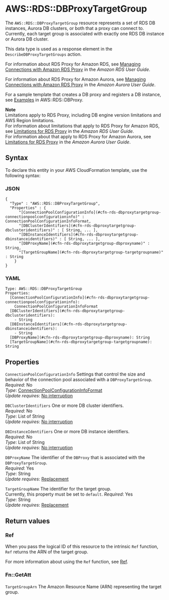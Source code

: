 # AWS::RDS::DBProxyTargetGroup<a name="aws-resource-rds-dbproxytargetgroup"></a>

The `AWS::RDS::DBProxyTargetGroup` resource represents a set of RDS DB instances, Aurora DB clusters, or both that a proxy can connect to\. Currently, each target group is associated with exactly one RDS DB instance or Aurora DB cluster\.

This data type is used as a response element in the `DescribeDBProxyTargetGroups` action\.

For information about RDS Proxy for Amazon RDS, see [ Managing Connections with Amazon RDS Proxy](https://docs.aws.amazon.com/AmazonRDS/latest/UserGuide/rds-proxy.html) in the _Amazon RDS User Guide_\.

For information about RDS Proxy for Amazon Aurora, see [ Managing Connections with Amazon RDS Proxy](https://docs.aws.amazon.com/AmazonRDS/latest/AuroraUserGuide/rds-proxy.html) in the _Amazon Aurora User Guide_\.

For a sample template that creates a DB proxy and registers a DB instance, see [ Examples](https://docs.aws.amazon.com/AWSCloudFormation/latest/UserGuide/aws-resource-rds-dbproxy.html#aws-resource-rds-dbproxy--examples) in AWS::RDS::DBProxy\.

**Note**  
Limitations apply to RDS Proxy, including DB engine version limitations and AWS Region limitations\.  
For information about limitations that apply to RDS Proxy for Amazon RDS, see [ Limitations for RDS Proxy](https://docs.aws.amazon.com/AmazonRDS/latest/UserGuide/rds-proxy.html#rds-proxy.limitations) in the _Amazon RDS User Guide_\.  
For information about that apply to RDS Proxy for Amazon Aurora, see [ Limitations for RDS Proxy](https://docs.aws.amazon.com/AmazonRDS/latest/AuroraUserGuide/rds-proxy.html#rds-proxy.limitations) in the _Amazon Aurora User Guide_\.

## Syntax<a name="aws-resource-rds-dbproxytargetgroup-syntax"></a>

To declare this entity in your AWS CloudFormation template, use the following syntax:

### JSON<a name="aws-resource-rds-dbproxytargetgroup-syntax.json"></a>

```
{
  "Type" : "AWS::RDS::DBProxyTargetGroup",
  "Properties" : {
      "[ConnectionPoolConfigurationInfo](#cfn-rds-dbproxytargetgroup-connectionpoolconfigurationinfo)" : ConnectionPoolConfigurationInfoFormat,
      "[DBClusterIdentifiers](#cfn-rds-dbproxytargetgroup-dbclusteridentifiers)" : [ String, ... ],
      "[DBInstanceIdentifiers](#cfn-rds-dbproxytargetgroup-dbinstanceidentifiers)" : [ String, ... ],
      "[DBProxyName](#cfn-rds-dbproxytargetgroup-dbproxyname)" : String,
      "[TargetGroupName](#cfn-rds-dbproxytargetgroup-targetgroupname)" : String
    }
}
```

### YAML<a name="aws-resource-rds-dbproxytargetgroup-syntax.yaml"></a>

```
Type: AWS::RDS::DBProxyTargetGroup
Properties:
  [ConnectionPoolConfigurationInfo](#cfn-rds-dbproxytargetgroup-connectionpoolconfigurationinfo):
    ConnectionPoolConfigurationInfoFormat
  [DBClusterIdentifiers](#cfn-rds-dbproxytargetgroup-dbclusteridentifiers):
    - String
  [DBInstanceIdentifiers](#cfn-rds-dbproxytargetgroup-dbinstanceidentifiers):
    - String
  [DBProxyName](#cfn-rds-dbproxytargetgroup-dbproxyname): String
  [TargetGroupName](#cfn-rds-dbproxytargetgroup-targetgroupname): String
```

## Properties<a name="aws-resource-rds-dbproxytargetgroup-properties"></a>

`ConnectionPoolConfigurationInfo` <a name="cfn-rds-dbproxytargetgroup-connectionpoolconfigurationinfo"></a>
Settings that control the size and behavior of the connection pool associated with a `DBProxyTargetGroup`\.  
_Required_: No  
_Type_: [ConnectionPoolConfigurationInfoFormat](aws-properties-rds-dbproxytargetgroup-connectionpoolconfigurationinfoformat.md)  
_Update requires_: [No interruption](https://docs.aws.amazon.com/AWSCloudFormation/latest/UserGuide/using-cfn-updating-stacks-update-behaviors.html#update-no-interrupt)

`DBClusterIdentifiers` <a name="cfn-rds-dbproxytargetgroup-dbclusteridentifiers"></a>
One or more DB cluster identifiers\.  
_Required_: No  
_Type_: List of String  
_Update requires_: [No interruption](https://docs.aws.amazon.com/AWSCloudFormation/latest/UserGuide/using-cfn-updating-stacks-update-behaviors.html#update-no-interrupt)

`DBInstanceIdentifiers` <a name="cfn-rds-dbproxytargetgroup-dbinstanceidentifiers"></a>
One or more DB instance identifiers\.  
_Required_: No  
_Type_: List of String  
_Update requires_: [No interruption](https://docs.aws.amazon.com/AWSCloudFormation/latest/UserGuide/using-cfn-updating-stacks-update-behaviors.html#update-no-interrupt)

`DBProxyName` <a name="cfn-rds-dbproxytargetgroup-dbproxyname"></a>
The identifier of the `DBProxy` that is associated with the `DBProxyTargetGroup`\.  
_Required_: Yes  
_Type_: String  
_Update requires_: [Replacement](https://docs.aws.amazon.com/AWSCloudFormation/latest/UserGuide/using-cfn-updating-stacks-update-behaviors.html#update-replacement)

`TargetGroupName` <a name="cfn-rds-dbproxytargetgroup-targetgroupname"></a>
The identifier for the target group\.  
Currently, this property must be set to `default`\.
_Required_: Yes  
_Type_: String  
_Update requires_: [Replacement](https://docs.aws.amazon.com/AWSCloudFormation/latest/UserGuide/using-cfn-updating-stacks-update-behaviors.html#update-replacement)

## Return values<a name="aws-resource-rds-dbproxytargetgroup-return-values"></a>

### Ref<a name="aws-resource-rds-dbproxytargetgroup-return-values-ref"></a>

When you pass the logical ID of this resource to the intrinsic `Ref` function, `Ref` returns the ARN of the target group\.

For more information about using the `Ref` function, see [Ref](https://docs.aws.amazon.com/AWSCloudFormation/latest/UserGuide/intrinsic-function-reference-ref.html)\.

### Fn::GetAtt<a name="aws-resource-rds-dbproxytargetgroup-return-values-fn--getatt"></a>

#### <a name="aws-resource-rds-dbproxytargetgroup-return-values-fn--getatt-fn--getatt"></a>

`TargetGroupArn` <a name="TargetGroupArn-fn::getatt"></a>
The Amazon Resource Name \(ARN\) representing the target group\.
